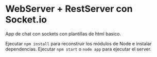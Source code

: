 # WebServer + RestServer con Socket.io

App de chat con sockets con plantillas de html basico.

Ejecutar ```npm install``` para reconstruir los módulos de Node e instalar dependencias.
Ejecutar ```npm start``` o ```node app``` para ejecutar el server.